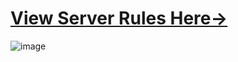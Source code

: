 # [View Server Rules Here&#8594;](https://github.com/Power-RP/Server-Rules/wiki)


![image](https://user-images.githubusercontent.com/41697893/202846521-e3023aff-bf26-4515-8ae6-e40ec3c79918.png)
